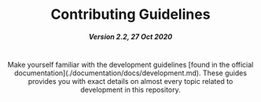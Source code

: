 <h1 align="center">
  Contributing Guidelines
</h1>

<h5 align="center">
  Version 2.2, 27 Oct 2020
</h5>

<p align="center">
  <br/>
  Make yourself familiar with the development guidelines [found in the official documentation](./documentation/docs/development.md). These guides provides you with exact details on almost every topic related to development in this repository.
</p>
